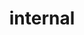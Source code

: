 ---
layout: default
title: internal
permalink: /MachineLearning/pytorch/internal
parent: pytorch
grand_parent: MachineLearning
has_toc: true
---